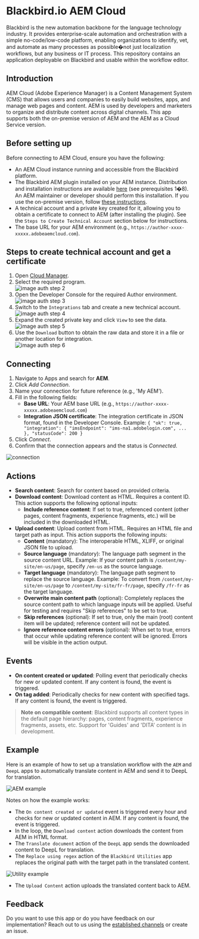 # Blackbird.io AEM Cloud

Blackbird is the new automation backbone for the language technology industry. It provides enterprise-scale automation and orchestration with a simple no-code/low-code platform, enabling organizations to identify, vet, and automate as many processes as possible�not just localization workflows, but any business or IT process. This repository contains an application deployable on Blackbird and usable within the workflow editor.

## Introduction

<!-- begin docs -->

AEM Cloud (Adobe Experience Manager) is a Content Management System (CMS) that allows users and companies to easily build websites, apps, and manage web pages and content. AEM is used by developers and marketers to organize and distribute content across digital channels. This app supports both the on-premise version of AEM and the AEM as a Cloud Service version.

## Before setting up

Before connecting to AEM Cloud, ensure you have the following:

- An AEM Cloud instance running and accessible from the Blackbird platform.
- The Blackbird AEM plugin installed on your AEM instance. Distribution and installation instructions are available [here](https://github.com/bb-io/AEM) (see prerequisites 1�8). An AEM maintainer or developer should perform this installation. If you use the on-premise version, follow [these instructions](https://github.com/bb-io/AEM/blob/main-aem-on-prem/README.md).
- A technical account and a private key created for it, allowing you to obtain a certificate to connect to AEM (after installing the plugin). See the `Steps to Create Technical Account` section below for instructions.
- The base URL for your AEM environment (e.g., `https://author-xxxx-xxxxx.adobeaemcloud.com`).

## Steps to create technical account and get a certificate

1. Open [Cloud Manager](https://experience.adobe.com/cloud-manager/landing.html).
2. Select the required program.  
   ![image auth step 2](docs/images/auth_step_2.png)
3. Open the Developer Console for the required Author environment.  
   ![image auth step 3](docs/images/auth_step_3.png)
4. Switch to the `Integrations` tab and create a new technical account.  
   ![image auth step 4](docs/images/auth_step_4.png)
5. Expand the created private key and click `View` to see the data.  
   ![image auth step 5](docs/images/auth_step_5.png)
6. Use the `Download` button to obtain the raw data and store it in a file or another location for integration.  
   ![image auth step 6](docs/images/auth_step_6.png)

## Connecting

1. Navigate to Apps and search for **AEM**.
2. Click _Add Connection_.
3. Name your connection for future reference (e.g., 'My AEM').
4. Fill in the following fields:
   - **Base URL**: Your AEM base URL (e.g., `https://author-xxxx-xxxxx.adobeaemcloud.com`)
   - **Integration JSON certificate**: The integration certificate in JSON format, found in the Developer Console. Example: `{ "ok": true, "integration": { "imsEndpoint": "ims-na1.adobelogin.com", ... }, "statusCode": 200 }`
5. Click _Connect_.
6. Confirm that the connection appears and the status is _Connected_.

![connection](docs/images/connection.png)

## Actions

- **Search content**: Search for content based on provided criteria.
- **Download content**: Download content as HTML. Requires a content ID. This action supports the following optional inputs:
   - **Include reference content**: If set to true, referenced content (other pages, content fragments, experience fragments, etc.) will be included in the downloaded HTML.
- **Upload content**: Upload content from HTML. Requires an HTML file and target path as input. This action supports the following inputs:
   - **Content** (mandatory): The interoperable HTML, XLIFF, or original JSON file to upload.
   - **Source language** (mandatory): The language path segment in the source content URL. Example: If your content path is `/content/my-site/en-us/page`, specify `/en-us` as the source language.
   - **Target language** (mandatory): The language path segment to replace the source language. Example: To convert from `/content/my-site/en-us/page` to `/content/my-site/fr-fr/page`, specify `/fr-fr` as the target language.
   - **Overwrite main content path** (optional): Completely replaces the source content path to which language inputs will be applied. Useful for testing and requires "Skip references" to be set to true.
   - **Skip references** (optional): If set to true, only the main (root) content item will be updated; reference content will not be updated.
   - **Ignore reference content errors** (optional): When set to true, errors that occur while updating reference content will be ignored. Errors will be visible in the action output.

## Events

- **On content created or updated**: Polling event that periodically checks for new or updated content. If any content is found, the event is triggered.
- **On tag added**: Periodically checks for new content with specified tags. If any content is found, the event is triggered.

> **Note on compatible content**: Blackbird supports all content types in the default page hierarchy: pages, content fragments, experience fragments, assets, etc. Support for 'Guides' and 'DITA' content is in development.

## Example

Here is an example of how to set up a translation workflow with the `AEM` and `DeepL` apps to automatically translate content in AEM and send it to DeepL for translation.

![AEM example](docs/images/aem_example.png)

Notes on how the example works:
- The `On content created or updated` event is triggered every hour and checks for new or updated content in AEM. If any content is found, the event is triggered.
- In the loop, the `Download content` action downloads the content from AEM in HTML format.
- The `Translate document` action of the `DeepL` app sends the downloaded content to DeepL for translation.
- The `Replace using regex` action of the `Blackbird Utilities` app replaces the original path with the target path in the translated content.

![Utility example](docs/images/utility_example.png)

- The `Upload Content` action uploads the translated content back to AEM.

## Feedback

Do you want to use this app or do you have feedback on our implementation? Reach out to us using the [established channels](https://www.blackbird.io/) or create an issue.

<!-- end docs -->
